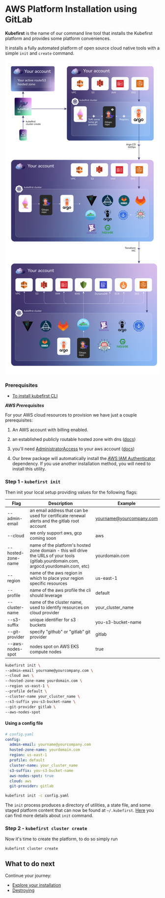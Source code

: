 # AWS Platform Installation using GitLab

**Kubefirst** is the name of our command line tool that installs the Kubefirst platform and provides some platform 
conveniences.

It installs a fully automated platform of open source cloud native tools with a simple `init` and `create` command.

![](../../img/kubefirst/gitlab/kubefirst-cluster-create.png)

### Prerequisites

- [To install kubefirst CLI](../overview.md#how-to-install-kubefirst-cli)

***AWS Prerequisites***

For your AWS cloud resources to provision we have just a couple prerequisites:    

1. An AWS account with billing enabled.

2. an established publicly routable hosted zone with dns ([docs](https://docs.aws.amazon.com/Route53/latest/DeveloperGuide/hosted-zones-working-with.html))

3. you'll need [AdministratorAccess](https://console.aws.amazon.com/iam/home?#/policies/arn:aws:iam::aws:policy/AdministratorAccessserviceLevelSummary) to your aws account ([docs](https://docs.aws.amazon.com/general/latest/gr/aws-sec-cred-types.html#access-keys-and-secret-access-keys))

4. Our brew package will automatically install the [AWS IAM Authenticator](https://docs.aws.amazon.com/eks/latest/userguide/install-aws-iam-authenticator.html) dependency. If you use another installation method, you will need to install this utility.

### Step 1 - `kubefirst init`

Then init your local setup providing values for the following flags:

| Flag              | Description                                                                                                                           | Example                   |
| ----------------- | ------------------------------------------------------------------------------------------------------------------------------------- | ------------------------- |
| --admin-email     | an email address that can be used for certificate renewal alerts and the gitlab root account                                          | yourname@yourcompany.com  |
| --cloud           | we only support aws, gcp coming soon                                                                                                  | aws                       |
| --hosted-zone-name| name of the platform's hosted zone domain - this will drive the URLs of your tools (gitlab.yourdomain.com, argocd.yourdomain.com, etc)| yourdomain.com            |
| --region          | name of the aws region in which to place your region specific resources                                                               | us-east-1                 |
| --profile         | name of the aws profile the cli should leverage                                                                                       | default                   |
| --cluster-name    | name of the cluster name, used to identify resources on cloud provider                                                                | your_cluster_name         |
| --s3-suffix       | unique identifier for s3 buckets                                                                                                      | you-s3-bucket-name        |
| --git-provider    | specify \"github\" or \"gitlab\" git provider                                                                                         | gitlab                    |
| --aws-nodes-spot  | nodes spot on AWS EKS compute nodes                                                                                                   | true                      |

```bash
kubefirst init \
--admin-email yourname@yourcompany.com \
--cloud aws \
--hosted-zone-name yourdomain.com \
--region us-east-1 \
--profile default \
--cluster-name your_cluster_name \
--s3-suffix you-s3-bucket-name \
--git-provider gitlab \
--aws-nodes-spot
```

#### Using a config file

```yaml
# config.yaml
config:
  admin-email: yourname@yourcompany.com
  hosted-zone-name: yourdomain.com
  region: us-east-1
  profile: default
  cluster-name: your_cluster_name
  s3-suffix: you-s3-bucket-name
  aws-nodes-spot: true
  cloud: aws  
  git-provider: gitlab  
```

```bash
kubefirst init -c config.yaml
```

The `init` process produces a directory of utilities, a state file, and some staged platform content that can now be 
found at `~/.kubefirst`. [Here](../../tooling/kubefirst-cli.md) you can find more details about `init` command.

### Step 2 - `kubefirst cluster create`

Now it's time to create the platform, to do so simply run

```
kubefirst cluster create
```

## What to do next

Continue your journey: 

- [Explore your installation](./explore.md)
- [Destroying](./destroy.md)
